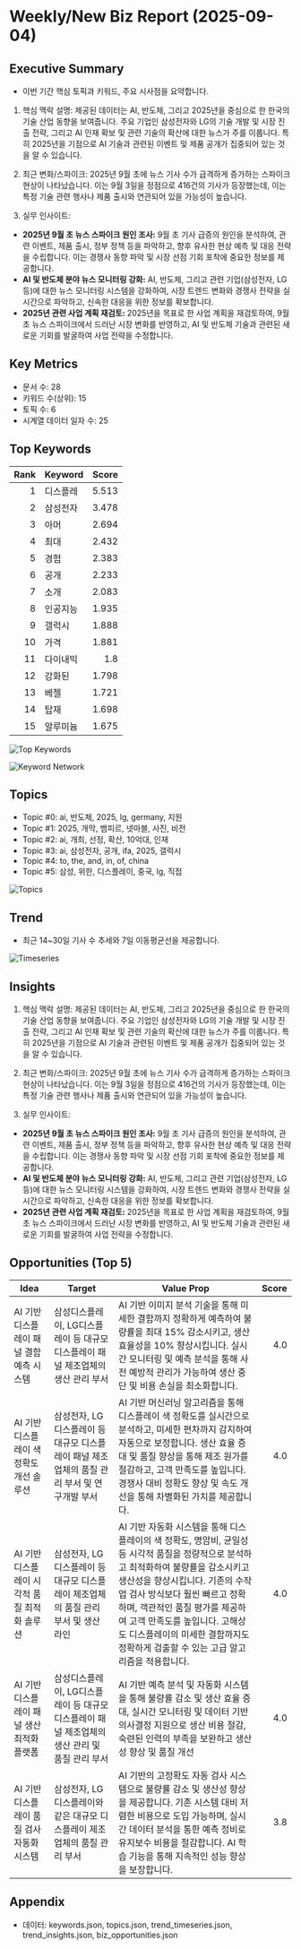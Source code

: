 # Weekly/New Biz Report (2025-09-04)

## Executive Summary

- 이번 기간 핵심 토픽과 키워드, 주요 시사점을 요약합니다.

1. 핵심 맥락 설명:  제공된 데이터는 AI, 반도체, 그리고 2025년을 중심으로 한 한국의 기술 산업 동향을 보여줍니다.  주요 기업인 삼성전자와 LG의 기술 개발 및 시장 진출 전략, 그리고 AI 인재 확보 및 관련 기술의 확산에 대한 뉴스가 주를 이룹니다.  특히 2025년을 기점으로 AI 기술과 관련된 이벤트 및 제품 공개가 집중되어 있는 것을 알 수 있습니다.


2. 최근 변화/스파이크: 2025년 9월 초에 뉴스 기사 수가 급격하게 증가하는 스파이크 현상이 나타났습니다. 이는 9월 3일을 정점으로 416건의 기사가 등장했는데, 이는 특정 기술 관련 행사나 제품 출시와 연관되어 있을 가능성이 높습니다.


3. 실무 인사이트:

* **2025년 9월 초 뉴스 스파이크 원인 조사:** 9월 초 기사 급증의 원인을 분석하여, 관련 이벤트, 제품 출시, 정부 정책 등을 파악하고, 향후 유사한 현상 예측 및 대응 전략을 수립합니다.  이는 경쟁사 동향 파악 및 시장 선점 기회 포착에 중요한 정보를 제공합니다.
* **AI 및 반도체 분야 뉴스 모니터링 강화:** AI, 반도체, 그리고 관련 기업(삼성전자, LG 등)에 대한 뉴스 모니터링 시스템을 강화하여, 시장 트렌드 변화와 경쟁사 전략을 실시간으로 파악하고, 신속한 대응을 위한 정보를 확보합니다.
* **2025년 관련 사업 계획 재검토:** 2025년을 목표로 한 사업 계획을 재검토하여, 9월 초 뉴스 스파이크에서 드러난 시장 변화를 반영하고,  AI 및 반도체 기술과 관련된 새로운 기회를 발굴하여 사업 전략을 수정합니다.

## Key Metrics

- 문서 수: 28
- 키워드 수(상위): 15
- 토픽 수: 6
- 시계열 데이터 일자 수: 25

## Top Keywords

| Rank | Keyword | Score |
|---:|---|---:|
| 1 | 디스플레 | 5.513 |
| 2 | 삼성전자 | 3.478 |
| 3 | 아머 | 2.694 |
| 4 | 최대 | 2.432 |
| 5 | 경험 | 2.383 |
| 6 | 공개 | 2.233 |
| 7 | 소개 | 2.083 |
| 8 | 인공지능 | 1.935 |
| 9 | 갤럭시 | 1.888 |
| 10 | 가격 | 1.881 |
| 11 | 다이내믹 | 1.8 |
| 12 | 강화된 | 1.798 |
| 13 | 베젤 | 1.721 |
| 14 | 탑재 | 1.698 |
| 15 | 알루미늄 | 1.675 |

![Top Keywords](fig/top_keywords.png)

![Keyword Network](fig/keyword_network.png)

## Topics

- Topic #0: ai, 반도체, 2025, lg, germany, 지원
- Topic #1: 2025, 개막, 뱀피르, 넷마블, 사진, 비전
- Topic #2: ai, 개최, 선정, 확산, 10억대, 인재
- Topic #3: ai, 삼성전자, 공개, ifa, 2025, 갤럭시
- Topic #4: to, the, and, in, of, china
- Topic #5: 삼성, 위한, 디스플레이, 중국, lg, 직접

![Topics](fig/topics.png)

## Trend

- 최근 14~30일 기사 수 추세와 7일 이동평균선을 제공합니다.

![Timeseries](fig/timeseries.png)

## Insights

1. 핵심 맥락 설명:  제공된 데이터는 AI, 반도체, 그리고 2025년을 중심으로 한 한국의 기술 산업 동향을 보여줍니다.  주요 기업인 삼성전자와 LG의 기술 개발 및 시장 진출 전략, 그리고 AI 인재 확보 및 관련 기술의 확산에 대한 뉴스가 주를 이룹니다.  특히 2025년을 기점으로 AI 기술과 관련된 이벤트 및 제품 공개가 집중되어 있는 것을 알 수 있습니다.


2. 최근 변화/스파이크: 2025년 9월 초에 뉴스 기사 수가 급격하게 증가하는 스파이크 현상이 나타났습니다. 이는 9월 3일을 정점으로 416건의 기사가 등장했는데, 이는 특정 기술 관련 행사나 제품 출시와 연관되어 있을 가능성이 높습니다.


3. 실무 인사이트:

* **2025년 9월 초 뉴스 스파이크 원인 조사:** 9월 초 기사 급증의 원인을 분석하여, 관련 이벤트, 제품 출시, 정부 정책 등을 파악하고, 향후 유사한 현상 예측 및 대응 전략을 수립합니다.  이는 경쟁사 동향 파악 및 시장 선점 기회 포착에 중요한 정보를 제공합니다.
* **AI 및 반도체 분야 뉴스 모니터링 강화:** AI, 반도체, 그리고 관련 기업(삼성전자, LG 등)에 대한 뉴스 모니터링 시스템을 강화하여, 시장 트렌드 변화와 경쟁사 전략을 실시간으로 파악하고, 신속한 대응을 위한 정보를 확보합니다.
* **2025년 관련 사업 계획 재검토:** 2025년을 목표로 한 사업 계획을 재검토하여, 9월 초 뉴스 스파이크에서 드러난 시장 변화를 반영하고,  AI 및 반도체 기술과 관련된 새로운 기회를 발굴하여 사업 전략을 수정합니다.

## Opportunities (Top 5)

| Idea | Target | Value Prop | Score |
|---|---|---|---:|
| AI 기반 디스플레이 패널 결함 예측 시스템 | 삼성디스플레이, LG디스플레이 등 대규모 디스플레이 패널 제조업체의 생산 관리 부서 | AI 기반 이미지 분석 기술을 통해 미세한 결함까지 정확하게 예측하여 불량률을 최대 15% 감소시키고, 생산 효율성을 10% 향상시킵니다.  실시간 모니터링 및 예측 분석을 통해 사전 예방적 관리가 가능하여 생산 중단 및 비용 손실을 최소화합니다. | 4.0 |
| AI 기반 디스플레이 색 정확도 개선 솔루션 | 삼성전자, LG디스플레이 등 대규모 디스플레이 패널 제조업체의 품질 관리 부서 및 연구개발 부서 | AI 기반 머신러닝 알고리즘을 통해 디스플레이 색 정확도를 실시간으로 분석하고, 미세한 편차까지 감지하여 자동으로 보정합니다.  생산 효율 증대 및 품질 향상을 통해 제조 원가를 절감하고, 고객 만족도를 높입니다.  경쟁사 대비 정확도 향상 및 속도 개선을 통해 차별화된 가치를 제공합니다. | 4.0 |
| AI 기반 디스플레이 시각적 품질 최적화 솔루션 | 삼성전자, LG디스플레이 등 대규모 디스플레이 제조업체의 품질 관리 부서 및 생산 라인 | AI 기반 자동화 시스템을 통해 디스플레이의 색 정확도, 명암비, 균일성 등 시각적 품질을 정량적으로 분석하고 최적화하여 불량률을 감소시키고 생산성을 향상시킵니다. 기존의 수작업 검사 방식보다 훨씬 빠르고 정확하며, 객관적인 품질 평가를 제공하여 고객 만족도를 높입니다.  고해상도 디스플레이의 미세한 결함까지도 정확하게 검출할 수 있는 고급 알고리즘을 적용합니다. | 4.0 |
| AI 기반 디스플레이 패널 생산 최적화 플랫폼 | 삼성디스플레이, LG디스플레이 등 대규모 디스플레이 패널 제조업체의 생산 관리 및 품질 관리 부서 | AI 기반 예측 분석 및 자동화 시스템을 통해 불량률 감소 및 생산 효율 증대, 실시간 모니터링 및 데이터 기반 의사결정 지원으로 생산 비용 절감, 숙련된 인력의 부족을 보완하고 생산성 향상 및 품질 개선 | 4.0 |
| AI 기반 디스플레이 품질 검사 자동화 시스템 | 삼성전자, LG디스플레이와 같은 대규모 디스플레이 제조업체의 품질 관리 부서 | AI 기반의 고정확도 자동 검사 시스템으로 불량률 감소 및 생산성 향상을 제공합니다. 기존 시스템 대비 저렴한 비용으로 도입 가능하며,  실시간 데이터 분석을 통한 예측 정비로 유지보수 비용을 절감합니다.  AI 학습 기능을 통해 지속적인 성능 향상을 보장합니다. | 3.8 |

## Appendix

- 데이터: keywords.json, topics.json, trend_timeseries.json, trend_insights.json, biz_opportunities.json